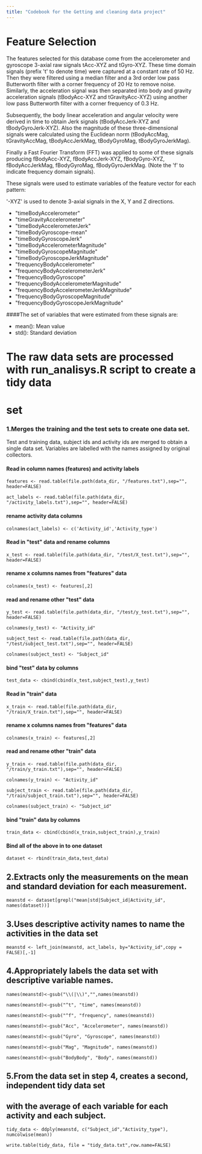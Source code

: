 ```yaml
---
title: "Codebook for the Getting and cleaning data project"
---
```


Feature Selection 
=================

The features selected for this database come from the accelerometer and gyroscope 3-axial raw signals tAcc-XYZ and tGyro-XYZ. These time domain signals (prefix 't' to denote time) were captured at a constant rate of 50 Hz. Then they were filtered using a median filter and a 3rd order low pass Butterworth filter with a corner frequency of 20 Hz to remove noise. Similarly, the acceleration signal was then separated into body and gravity acceleration signals (tBodyAcc-XYZ and tGravityAcc-XYZ) using another low pass Butterworth filter with a corner frequency of 0.3 Hz. 

Subsequently, the body linear acceleration and angular velocity were derived in time to obtain Jerk signals (tBodyAccJerk-XYZ and tBodyGyroJerk-XYZ). Also the magnitude of these three-dimensional signals were calculated using the Euclidean norm (tBodyAccMag, tGravityAccMag, tBodyAccJerkMag, tBodyGyroMag, tBodyGyroJerkMag). 

Finally a Fast Fourier Transform (FFT) was applied to some of these signals producing fBodyAcc-XYZ, fBodyAccJerk-XYZ, fBodyGyro-XYZ, fBodyAccJerkMag, fBodyGyroMag, fBodyGyroJerkMag. (Note the 'f' to indicate frequency domain signals). 

These signals were used to estimate variables of the feature vector for each pattern:  

'-XYZ' is used to denote 3-axial signals in the X, Y and Z directions.

* "timeBodyAccelerometer"
* "timeGravityAccelerometer"
* "timeBodyAccelerometerJerk"
* "timeBodyGyroscope-mean"
* "timeBodyGyroscopeJerk"
* "timeBodyAccelerometerMagnitude"
* "timeBodyGyroscopeMagnitude"
* "timeBodyGyroscopeJerkMagnitude"
* "frequencyBodyAccelerometer"
* "frequencyBodyAccelerometerJerk"
* "frequencyBodyGyroscope"
* "frequencyBodyAccelerometerMagnitude"
* "frequencyBodyAccelerometerJerkMagnitude"
* "frequencyBodyGyroscopeMagnitude"
* "frequencyBodyGyroscopeJerkMagnitude"


####The set of variables that were estimated from these signals are: 

* mean(): Mean value
* std(): Standard deviation

# The raw data sets are processed with run_analisys.R script to create a tidy data
# set

### 1.Merges the training and the test sets to create one data set.

Test and training data, subject ids and activity ids are merged to obtain a single data set. Variables are labelled with the names assigned by original collectors.


#### Read in column names (features) and activity labels
```{r}
features <- read.table(file.path(data_dir, "/features.txt"),sep="", header=FALSE)
```
```{r}
act_labels <- read.table(file.path(data_dir, "/activity_labels.txt"),sep="", header=FALSE)  
```

#### rename activity data columns
```{r}
colnames(act_labels) <- c('Activity_id','Activity_type')
```

#### Read in "test" data and rename columns
```{r}
x_test <- read.table(file.path(data_dir, "/test/X_test.txt"),sep="", header=FALSE)
```

#### rename x columns names from "features" data
```{r}
colnames(x_test) <- features[,2]
```

#### read and rename other "test" data
```{r}
y_test <- read.table(file.path(data_dir, "/test/y_test.txt"),sep="", header=FALSE)
```
```{r}
colnames(y_test) <- "Activity_id"
```
```{r}
subject_test <- read.table(file.path(data_dir, "/test/subject_test.txt"),sep="", header=FALSE)
```
```{r}
colnames(subject_test) <- "Subject_id"
```

#### bind "test" data by columns
```{r}
test_data <- cbind(cbind(x_test,subject_test),y_test)
```

#### Read in "train" data
```{r}
x_train <- read.table(file.path(data_dir, "/train/X_train.txt"),sep="", header=FALSE)
```

#### rename x columns names from "features" data
```{r}
colnames(x_train) <- features[,2]
```

#### read and rename other "train" data
```{r}
y_train <- read.table(file.path(data_dir, "/train/y_train.txt"),sep="", header=FALSE)
```
```{r}
colnames(y_train) <- "Activity_id"
```
```{r}
subject_train <- read.table(file.path(data_dir, "/train/subject_train.txt"),sep="", header=FALSE)
```
```{r}
colnames(subject_train) <- "Subject_id"
```

#### bind "train" data by columns
```{r}
train_data <- cbind(cbind(x_train,subject_train),y_train)
```

#### Bind all of the above in to one dataset
```{r}
dataset <- rbind(train_data,test_data)
```


## 2.Extracts only the measurements on the mean and standard deviation for each measurement.

```{r}
meanstd <- dataset[grepl("mean|std|Subject_id|Activity_id", names(dataset))]
```

## 3.Uses descriptive activity names to name the activities in the data set
```{r}
meanstd <- left_join(meanstd, act_labels, by="Activity_id",copy = FALSE)[,-1]
```

## 4.Appropriately labels the data set with descriptive variable names. 
```{r}
names(meanstd)<-gsub("\\(|\\)","",names(meanstd))
```
```{r}
names(meanstd)<-gsub("^t", "time", names(meanstd))
```
```{r}
names(meanstd)<-gsub("^f", "frequency", names(meanstd))
```
```{r}
names(meanstd)<-gsub("Acc", "Accelerometer", names(meanstd))
```
```{r}
names(meanstd)<-gsub("Gyro", "Gyroscope", names(meanstd))
```
```{r}
names(meanstd)<-gsub("Mag", "Magnitude", names(meanstd))
```
```{r}
names(meanstd)<-gsub("BodyBody", "Body", names(meanstd))
```

## 5.From the data set in step 4, creates a second, independent tidy data set 
## with the average of each variable for each activity and each subject.
```{r}
tidy_data <- ddply(meanstd, c("Subject_id","Activity_type"), numcolwise(mean))
```
```{r}
write.table(tidy_data, file = "tidy_data.txt",row.name=FALSE)
```


